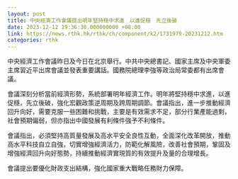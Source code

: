 ```yaml
---
layout: post
title: 中央經濟工作會議提出明年堅持穩中求進　以進促穩　先立後破
date: 2023-12-12 19:36:30.000000000 +08:00
link: https://news.rthk.hk/rthk/ch/component/k2/1731979-20231212.htm
categories: rthk
---
```


中央經濟工作會議昨日及今日在北京舉行。中共中央總書記、國家主席及中央軍委主席習近平出席會議並發表重要講話。國務院總理李強等政治局常委都有出席會議。

會議深刻分析當前經濟形勢，系統部署明年經濟工作。明年將堅持穩中求進，以進促穩，先立後破，強化宏觀政策逆周期及跨周期調節。會議指出，進一步推動經濟回升向好，需要克服一些困難和挑戰，主要是有效需求不足，部分行業產能過剩，社會預期偏弱，但亦指出中國發展有利條件強予不利條件。

會議指出，必須堅持高質量發展及高水平安全良性互動，全面深化改革開放，推動高水平科技自立自強，切實增強經濟活力，防範化解風險，改善社會預期，鞏固及增強經濟回升向好態勢，持續推動經濟實現質的有效提升及量的合理增長。

會議提出要優化財政支出結構，強化國家重大戰略任務財力保障。
